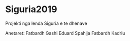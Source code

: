 # Siguria2019
Projekti nga lenda Siguria e te dhenave

Anetaret:
Fatbardh Gashi
Eduard Spahija
Fatbardh Kadriu
